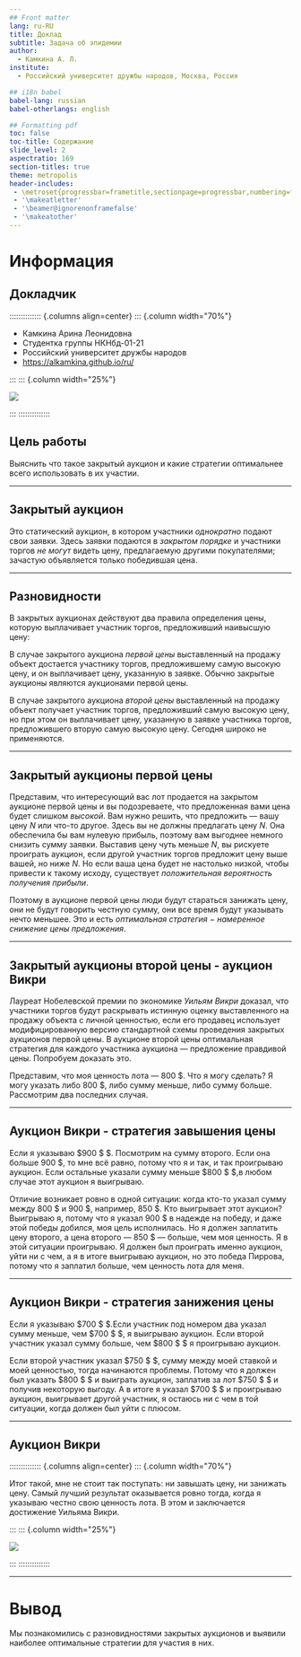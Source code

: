 ```yaml
---
## Front matter
lang: ru-RU
title: Доклад
subtitle: Задача об эпидемии
author:
  - Камкина А. Л.
institute:
  - Российский университет дружбы народов, Москва, Россия

## i18n babel
babel-lang: russian
babel-otherlangs: english

## Formatting pdf
toc: false
toc-title: Содержание
slide_level: 2
aspectratio: 169
section-titles: true
theme: metropolis
header-includes:
 - \metroset{progressbar=frametitle,sectionpage=progressbar,numbering=fraction}
 - '\makeatletter'
 - '\beamer@ignorenonframefalse'
 - '\makeatother'
---
```


# Информация

## Докладчик

:::::::::::::: {.columns align=center}
::: {.column width="70%"}

  * Камкина Арина Леонидовна
  * Студентка группы НКНбд-01-21
  * Российский университет дружбы народов
  * <https://alkamkina.github.io/ru/>

:::
::: {.column width="25%"}

![](./image/me.jpg)

:::
::::::::::::::


## Цель работы
Выяснить что такое закрытый аукцион и какие стратегии оптимальнее всего использовать в их участии.

---
## Закрытый аукцион
Это статический аукцион, в котором участники $однократно$ подают свои заявки. Здесь заявки подаются в $закрытом$ $порядке$ и участники торгов $не$ $могут$ видеть цену, предлагаемую другими покупателями; зачастую объявляется только победившая цена.

---
## Разновидности 
В закрытых аукционах действуют два правила определения цены, которую выплачивает участник торгов, предложивший наивысшую цену:

В случае закрытого аукциона $первой$ $цены$ выставленный на продажу объект достается участнику торгов, предложившему самую высокую цену, и он выплачивает цену, указанную в заявке. Обычно закрытые аукционы являются аукционами первой цены.

В случае закрытого аукциона $второй$ $цены$ выставленный на продажу объект получает участник торгов, предложивший самую высокую цену, но при этом он выплачивает цену, указанную в заявке участника торгов, предложившего вторую самую высокую цену. Сегодня широко не применяются.

---
## Закрытый аукционы первой цены
Представим, что интересующий вас лот продается на закрытом аукционе первой цены и вы подозреваете, что предложенная вами цена будет слишком $высокой$. Вам нужно решить, что предложить — вашу цену $N$ или что-то другое.
Здесь вы не должны предлагать цену $N$. Она обеспечила бы вам нулевую прибыль, поэтому вам выгоднее немного снизить сумму заявки. Выставив цену чуть меньше $N$, вы рискуете проиграть аукцион, если другой участник торгов предложит цену выше вашей, но ниже $N$. Но если ваша цена будет не настолько низкой, чтобы привести к такому исходу, существует $положительная$ $вероятность$ $получения$ $прибыли$.

Поэтому в аукционе первой цены люди будут стараться занижать цену, они не будут говорить честную сумму, они все время будут указывать нечто меньшее.
Это и есть $оптимальная$ $стратегия$ $-$ $намеренное$ $снижение$ $цены$ $предложения$.

---
## Закрытый аукционы второй цены - аукцион Викри
Лауреат Нобелевской премии по экономике $Уильям$ $Викри$ доказал, что участники торгов будут раскрывать истинную оценку выставленного на продажу объекта с личной ценностью, если его продавец использует модифицированную версию стандартной схемы проведения закрытых аукционов первой цены.
В аукционе второй цены оптимальная стратегия для каждого участника аукциона — предложение правдивой цены. 
Попробуем доказать это. 

Представим, что моя ценность лота — $800$ $. Что я могу сделать? Я могу указать либо $800$ $, либо сумму меньше, либо сумму больше. Рассмотрим два последних случая.

---
## Аукцион Викри - стратегия завышения цены
Если я указываю $900 $ $. Посмотрим на сумму второго. Если она больше $900$ $, то мне всё равно, потому что я и так, и так проигрываю аукцион. Если остальные указали сумму меньше $800 $ $,в любом случае этот аукцион я выигрываю.

Отличие возникает ровно в одной ситуации: когда кто-то указал сумму между $800$ $ и $900$ $, например, $850$ $. Кто выигрывает этот аукцион? Выигрываю я, потому что я указал $900$ $ в надежде на победу, и даже этой победы добился, моя цель исполнилась. Но я должен заплатить цену второго, а цена второго — $850$ $ — больше, чем моя ценность. Я в этой ситуации проигрываю. Я должен был проиграть именно аукцион, уйти ни с чем, а я в итоге выигрываю аукцион, но это победа Пиррова, потому что я заплатил больше, чем ценность лота для меня.

---
## Аукцион Викри - стратегия занижения цены
Если я указываю $700 $ $.Если участник под номером два указал сумму меньше, чем $700 $ $, я выигрываю аукцион. Если второй участник указал сумму больше, чем $800 $ $ я проигрываю аукцион. 

Если второй участник указал $750 $ $, сумму между моей ставкой и моей ценностью,  тогда начинаются проблемы. Потому что я должен был указать $800 $ $ и выиграть аукцион, заплатив за лот $750 $ $ и получив некоторую выгоду. А в итоге я указал $700 $ $ и проигрываю аукцион, выигрывает другой участник, я остаюсь ни с чем в той ситуации, когда должен был уйти с плюсом.

---
## Аукцион Викри

:::::::::::::: {.columns align=center}
::: {.column width="70%"}

Итог такой, мне не стоит так поступать: ни завышать цену, ни занижать цену. Самый лучший результат оказывается ровно тогда, когда я указываю честно свою ценность лота. В этом и заключается достижение Уильяма Викри.

:::
::: {.column width="25%"}

![](./image/vi.jpg)

:::
::::::::::::::

---
# Вывод
Мы познакомились с разновидностями закрытых аукционов и выявили наиболее оптимальные стратегии для участия в них.